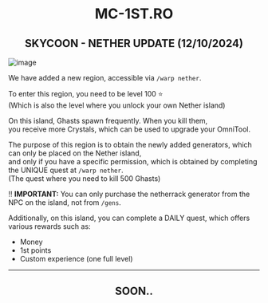 <div align="center">
  
# MC-1ST.RO
## SKYCOON - NETHER UPDATE (12/10/2024)

</div>

![image](https://github.com/user-attachments/assets/ebfa9af8-8622-462c-92bb-6a158e5214bb)

We have added a new region, accessible via `/warp nether`.

To enter this region, you need to be level 100 ⭐ <br>
(Which is also the level where you unlock your own Nether island)

On this island, Ghasts spawn frequently. When you kill them,<br>
you receive more Crystals, which can be used to upgrade your OmniTool.

The purpose of this region is to obtain the newly added generators, which can only be placed on the Nether island,<br>
and only if you have a specific permission, which is obtained by completing the UNIQUE quest at `/warp nether`.<br>
(The quest where you need to kill 500 Ghasts)

‼️ **IMPORTANT:** You can only purchase the netherrack generator from the NPC on the island, not from `/gens`.

Additionally, on this island, you can complete a DAILY quest, which offers various rewards such as:
- Money
- 1st points
- Custom experience (one full level)

---
<div align="center">
  
## SOON..

</div>
